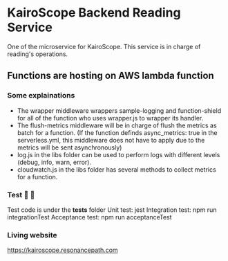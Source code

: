 # KairoScope Backend Reading Service

One of the microservice for KairoScope. This service is in charge of reading's operations.

## Functions are hosting on AWS lambda function

### Some explainations

- The wrapper middleware wrappers sample-logging and function-shield for all of the function who uses wrapper.js to wrapper its handler.
- The flush-metrics middleware will be in charge of flush the metrics as batch for a function. (If the function definds async_metrics: true in the serverless.yml, this middleware does not have to apply due to the metrics will be sent asynchronously)
- log.js in the libs folder can be used to perform logs with different levels (debug, info, warn, error).
- cloudwatch.js in the libs folder has several methods to collect metrics for a function.

### Test :tada: :tada:

Test code is under the __tests__ folder
Unit test: jest
Integration test: npm run integrationTest
Acceptance test: npm run acceptanceTest

### Living website
https://kairoscope.resonancepath.com
